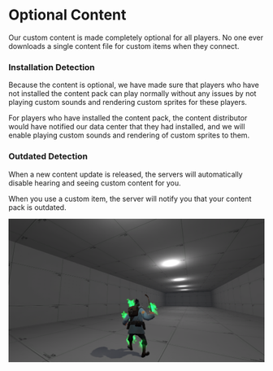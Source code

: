# Optional Content

Our custom content is made completely optional for all players. No one ever downloads a single content file for custom items when they connect.

### Installation Detection

Because the content is optional, we have made sure that players who have not installed the content pack can play normally without any issues by not playing custom sounds and rendering custom sprites for these players.

For players who have installed the content pack, the content distributor would have notified our data center that they had installed, and we will enable playing custom sounds and rendering of custom sprites to them.

### Outdated Detection

When a new content update is released, the servers will automatically disable hearing and seeing custom content for you.

When you use a custom item, the server will notify you that your content pack is outdated.

![An alert is also displayed on every page of the website notifying the user of their outdated installation](../.gitbook/assets/image%20%288%29.png)



